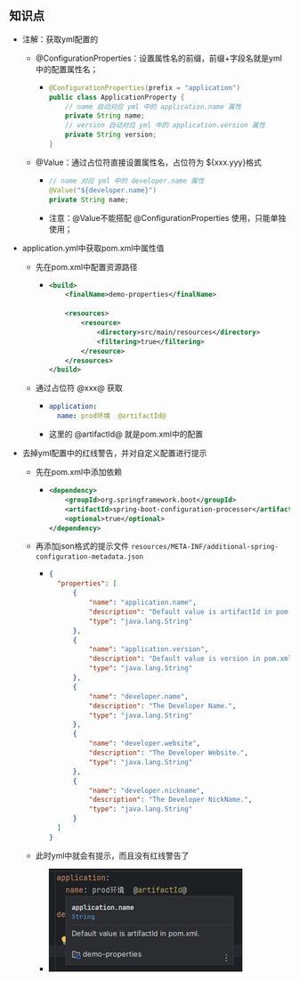 ## 知识点
- 注解：获取yml配置的
  - @ConfigurationProperties：设置属性名的前缀，前缀+字段名就是yml中的配置属性名；
    - ```java
      @ConfigurationProperties(prefix = "application")
      public class ApplicationProperty {
          // name 自动对应 yml 中的 application.name 属性
          private String name;
          // version 自动对应 yml 中的 application.version 属性
          private String version;
      }
  
  - @Value：通过占位符直接设置属性名，占位符为 ${xxx.yyy}格式
  
    - ```java
      // name 对应 yml 中的 developer.name 属性
      @Value("${developer.name}")
      private String name;
      ```
  
      
  
    - 注意：@Value不能搭配 @ConfigurationProperties 使用，只能单独使用；

- application.yml中获取pom.xml中属性值

  - 先在pom.xml中配置资源路径

    - ```xml
      <build>
          <finalName>demo-properties</finalName>
      
          <resources>
              <resource>
                  <directory>src/main/resources</directory>
                  <filtering>true</filtering>
              </resource>
          </resources>
      </build>
      ```

  - 通过占位符 @xxx@ 获取

    - ```yaml
      application:
        name: prod环境  @artifactId@
      ```

    - 这里的 @artifactId@ 就是pom.xml中的配置

- 去掉yml配置中的红线警告，并对自定义配置进行提示

  - 先在pom.xml中添加依赖

    - ```xml
      <dependency>
          <groupId>org.springframework.boot</groupId>
          <artifactId>spring-boot-configuration-processor</artifactId>
          <optional>true</optional>
      </dependency>
      ```

  - 再添加json格式的提示文件 `resources/META-INF/additional-spring-configuration-metadata.json`

    - ```json
      {
      	"properties": [
      		{
      			"name": "application.name",
      			"description": "Default value is artifactId in pom.xml.",
      			"type": "java.lang.String"
      		},
      		{
      			"name": "application.version",
      			"description": "Default value is version in pom.xml.",
      			"type": "java.lang.String"
      		},
      		{
      			"name": "developer.name",
      			"description": "The Developer Name.",
      			"type": "java.lang.String"
      		},
      		{
      			"name": "developer.website",
      			"description": "The Developer Website.",
      			"type": "java.lang.String"
      		},
      		{
      			"name": "developer.nickname",
      			"description": "The Developer NickName.",
      			"type": "java.lang.String"
      		}
      	]
      }
      ```

  - 此时yml中就会有提示，而且没有红线警告了

    - ![image-20230802170742569](https://raw.githubusercontent.com/Jalon2015/pic/main/win10-company/image-20230802170742569.png)